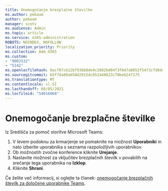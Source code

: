 ```yaml
---
title: Onemogočanje brezplačne številke
ms.author: pebaum
author: pebaum
manager: scotv
ms.audience: Admin
ms.topic: article
ms.service: o365-administration
ROBOTS: NOINDEX, NOFOLLOW
localization_priority: Priority
ms.collection: Adm_O365
ms.custom:
- "9002532"
- "5142"
ms.openlocfilehash: 6acf07cb12bf936b8de9c2602bd04f3f047ab052f5473cfd8d4281215132b327
ms.sourcegitcommit: b5f7da89a650d2915dc652449623c78be6247175
ms.translationtype: MT
ms.contentlocale: sl-SI
ms.lasthandoff: 08/05/2021
ms.locfileid: "54016068"
---
```

# <a name="disabling-toll-free-numbers"></a>Onemogočanje brezplačne številke

Iz Središča za pomoč storitve Microsoft Teams:

1. V levem podoknu za krmarjenje se pomaknite na možnost **Uporabniki** in nato izberite uporabnika s seznama razpoložljivih uporabnikov.
2. Ob možnostih zvočne konference kliknite **Urejanje**.
3. Nastavite možnost za vključitev brezplačnih številk v povabilih na srečanje tega uporabnika na **Izklop**.
4. Kliknite **Shrani**.

Če želite več informacij, si oglejte ta članek: [onemogočanje brezplačnih številk za določene uporabnike Teams](https://docs.microsoft.com/microsoftteams/disabling-toll-free-numbers-for-specific-teams-users).

